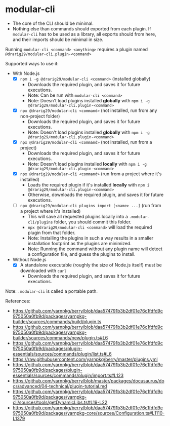 # modular-cli

- The core of the CLI should be minimal.
- Nothing else than commands should exported from each plugin. If `modular-cli` has to be used as a library, all exports should from here, and their imports should be minimal in size.

Running `modular-cli <command> <anything>` requires a plugin named `@drarig29/modular-cli.plugin-<command>`

Supported ways to use it:
- With Node.js
  - [x] `npm i -g @drarig29/modular-cli <command>` (installed globally)
    - Downloads the required plugin, and saves it for future executions.
    - Note: Can be run with `modular-cli <command>`
    - Note: Doesn't load plugins installed **globally** with `npm i -g @drarig29/modular-cli.plugin-<command>`
  - [x] `npx @drarig29/modular-cli <command>` (not installed, run from any non-project folder)
    - Downloads the required plugin, and saves it for future executions.
    - Note: Doesn't load plugins installed **globally** with `npm i -g @drarig29/modular-cli.plugin-<command>`
  - [x] `npx @drarig29/modular-cli <command>` (not installed, run from a project)
    - Downloads the required plugin, and saves it for future executions.
    - Note: Doesn't load plugins installed **locally** with `npm i -g @drarig29/modular-cli.plugin-<command>`
  - [x] `npx @drarig29/modular-cli <command>` (run from a project where it's installed)
    - Loads the required plugin if it's installed **locally** with `npm i @drarig29/modular-cli.plugin-<command>`
    - Otherwise, downloads the required plugin, and saves it for future executions.
  - [ ] `npx @drarig29/modular-cli plugins import [<name> ...]` (run from a project where it's installed)
    - This will save all requested plugins locally into a `.modular-cli/plugins` folder, you should commit this folder.
    - `npx @drarig29/modular-cli <command>` will load the required plugin from that folder.
    - Note: Installing the plugins in such a way results in a smaller installation footprint as the plugins are minimized.
    - Note: Running the command without any plugin name will detect a configuration file, and guess the plugins to install.
- Without Node.js
  - [x] A standalone executable (roughly the size of Node.js itself) must be downloaded with `curl`
    - Downloads the required plugin, and saves it for future executions.

Note: `.modular-cli` is called a portable path.

References:
- https://github.com/yarnpkg/berry/blob/daa574791b3b2df01e76c1fdfd9c975050a0fb9d/packages/yarnpkg-builder/sources/commands/build/plugin.ts
- https://github.com/yarnpkg/berry/blob/daa574791b3b2df01e76c1fdfd9c975050a0fb9d/packages/yarnpkg-builder/sources/commands/new/plugin.ts#L6
- https://github.com/yarnpkg/berry/blob/daa574791b3b2df01e76c1fdfd9c975050a0fb9d/packages/plugin-essentials/sources/commands/plugin/list.ts#L6
- https://raw.githubusercontent.com/yarnpkg/berry/master/plugins.yml
- https://github.com/yarnpkg/berry/blob/daa574791b3b2df01e76c1fdfd9c975050a0fb9d/packages/plugin-essentials/sources/commands/plugin/import.ts#L123
- https://github.com/yarnpkg/berry/blob/master/packages/docusaurus/docs/advanced/04-technical/plugin-tutorial.md
- https://github.com/yarnpkg/berry/blob/daa574791b3b2df01e76c1fdfd9c975050a0fb9d/packages/yarnpkg-cli/sources/tools/getDynamicLibs.ts#L19-L22
- https://github.com/yarnpkg/berry/blob/daa574791b3b2df01e76c1fdfd9c975050a0fb9d/packages/yarnpkg-core/sources/Configuration.ts#L1110-L1379
